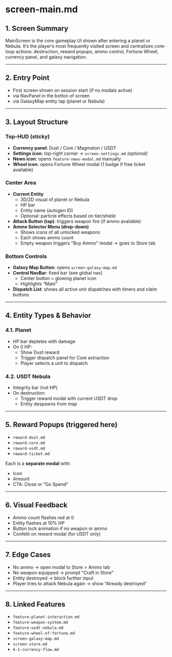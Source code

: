 # screen-main.md

## 1. Screen Summary
MainScreen is the core gameplay UI shown after entering a planet or Nebula. It’s the player’s most frequently visited screen and centralizes core-loop actions: destruction, reward popups, ammo control, Fortune Wheel, currency panel, and galaxy navigation.

---

## 2. Entry Point
- First screen shown on session start (if no modals active)
- via NavPanel in the botton of screen
- via GalaxyMap entity tap (planet or Nebula)

---

## 3. Layout Structure
### Top-HUD (sticky)
- **Currency panel**: Dust / Core / Magmaton / USDT
- **Settings icon**: top-right corner → `screen-settings.md` *(optional)*
- **News icon**: opens `feature-news-modal.md` manually
- **Wheel icon**: opens Fortune Wheel modal (1 badge if free ticket available)

### Center Area
- **Current Entity**
  - 3D/2D visual of planet or Nebula
  - HP bar
  - Entity name (autogen ID)
  - Optional: particle effects based on tier/shield
- **Attack Button (tap)**: triggers weapon fire (if ammo available)
- **Ammo Selector Menu (drop-down)**
  - Shows icons of all unlocked weapons
  - Each shows ammo count
  - Empty weapon triggers "Buy Ammo" modal → goes to Store tab

### Bottom Controls
- **Galaxy Map Button**: opens `screen-galaxy-map.md`
- **Central NavBar**: fixed bar (see global nav)
  - Center button = glowing planet icon
  - Highlights “Main”
- **Dispatch List**: shows all active unit dispatches with timers and claim buttons

---

## 4. Entity Types & Behavior
### 4.1. Planet
- HP bar depletes with damage
- On 0 HP:
  - Show Dust reward
  - Trigger dispatch panel for Core extraction
  - Player selects a unit to dispatch

### 4.2. USDT Nebula
- Integrity bar (not HP)
- On destruction:
  - Trigger reward modal with current USDT drop
  - Entity despawns from map

---

## 5. Reward Popups (triggered here)
- `reward-dust.md`
- `reward-core.md`
- `reward-usdt.md`
- `reward-ticket.md`

Each is a **separate modal** with:
- Icon
- Amount
- CTA: Close or “Go Spend”

---

## 6. Visual Feedback
- Ammo count flashes red at 0
- Entity flashes at 10% HP
- Button lock animation if no weapon or ammo
- Confetti on reward modal (for USDT only)

---

## 7. Edge Cases
- No ammo → open modal to Store > Ammo tab
- No weapon equipped → prompt "Craft in Store"
- Entity destroyed → block further input
- Player tries to attack Nebula again → show “Already destroyed”

---

## 8. Linked Features
- `feature-planet-interaction.md`
- `feature-weapon-system.md`
- `feature-usdt-nebula.md`
- `feature-wheel-of-fortune.md`
- `screen-galaxy-map.md`
- `screen-store.md`
- `6-1-currency-flow.md`
